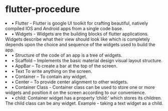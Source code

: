 # flutter-procedure


<li>•	Flutter - Flutter is google UI toolkit for crafting beautiful, natively compiled IOS and Android apps from a single code base.
</li><li>•	Widgets - Widgets are the building blocks of flutter applications. Widgets describe what their view should look like which is completely depends upon the choice and sequence of the widgets used to build the app.
</li><li>•	Structure of the code of an app is a tree of widgets.
</li><li>•	Scaffold – Implements the basic material design visual layout structure.
</li><li>•	AppBar – To create a bar at the top of the screen.
</li><li>•	Text  To write anything on the screen.
</li><li>•	Container – To contain any widget.
</li><li>•	Center – To provide center alignment to other widgets.
</li><li>•	Container Class -  Container class can be used to store one or more widgets and position it on the screen according to our convenience. 
</li><li>•	child:  Container widget has a property ‘child:’ which stores its children. The child class can be any widget. Example - taking a text widget as a child. 
</li>
